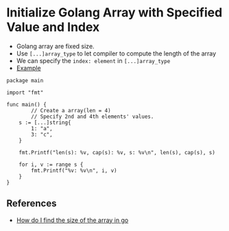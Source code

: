 # Initialize Golang Array with Specified Value and Index

* Golang array are fixed size.
* Use `[...]array_type` to let compiler to compute the length of the array
* We can specify the `index: element` in `[...]array_type`
* [Example](https://wide.b3log.org/playground/4e266926a64e1bfeadfcb697c5daf04e.go)

```
package main

import "fmt"

func main() {
        // Create a array(len = 4)
        // Specify 2nd and 4th elements' values.
	s := [...]string{
		1: "a",
		3: "c",
	}

	fmt.Printf("len(s): %v, cap(s): %v, s: %v\n", len(s), cap(s), s)

	for i, v := range s {
		fmt.Printf("%v: %v\n", i, v)
	}
}
```

## References
* [How do I find the size of the array in go](https://stackoverflow.com/questions/35937828/how-do-i-find-the-size-of-the-array-in-go)
